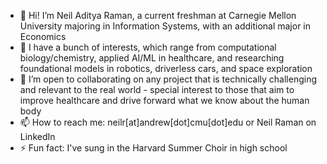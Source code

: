 - 👋 Hi! I’m Neil Aditya Raman, a current freshman at Carnegie Mellon University majoring in Information Systems, with an additional major in Economics
- 👀 I have a bunch of interests, which range from computational biology/chemistry, applied AI/ML in healthcare, and researching foundational models in robotics, driverless cars, and space exploration
- 🤝 I’m open to collaborating on any project that is technically challenging and relevant to the real world - special interest to those that aim to improve healthcare and drive forward what we know about the human body
- 📫 How to reach me: neilr[at]andrew[dot]cmu[dot]edu or Neil Raman on LinkedIn
- ⚡ Fun fact: I've sung in the Harvard Summer Choir in high school

<!---
NeilARaman/NeilARaman is a ✨ special ✨ repository because its `README.md` (this file) appears on your GitHub profile.
You can click the Preview link to take a look at your changes.
--->
